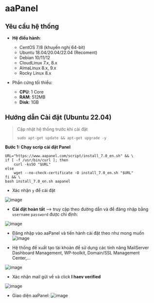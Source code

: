 # aaPanel
 
## Yêu cầu hệ thống

- **Hệ điều hành**:
  * CentOS 7/8 (khuyến nghị 64-bit)
  * Ubuntu 18.04/20.04/22.04 (Recoment)
  * Debian 10/11/12
  * CloudLinux 7.x, 8.x
  * AlmaLinux 8.x, 9.x
  * Rocky Linux 8.x
    
-  Phần cứng tối thiểu:
    - **CPU**: 1 Core
    - **RAM**: 512MB
    - **Disk**: 1GB
  
## Hướng dẫn Cài đặt (Ubuntu 22.04) 
> Cập nhật hệ thống trước khi cài đặt
> ```
> sudo apt-get update && apt-get upgrade -y
> ```

**Bước 1: Chạy scrip cài đặt Panel**
```bash!
URL="https://www.aapanel.com/script/install_7.0_en.sh" && \
if [ -f /usr/bin/curl ]; then
    curl -ksSO "$URL"
else
    wget --no-check-certificate -O install_7.0_en.sh "$URL"
fi && \
bash install_7.0_en.sh aapanel
```
- Xác nhận `y` để cài đặt

![image](https://github.com/user-attachments/assets/20996040-60d6-4657-8ec2-0cb43fbcfffb)

- **Cài đặt hoàn tất** --> truy cập theo đường dẫn và để đăng nhập bằng `username` `password` được chỉ định: 

![image](https://github.com/user-attachments/assets/993f8e3e-c0b0-4dec-83c8-68a417fde907)

- Đăng nhập vào aaPanel và tiến hành cài đặt theo như mong muốn
![image](https://github.com/user-attachments/assets/f54e9a64-2eba-41a5-ad51-ef52e339cf7d)

- Hệ thống đề xuất tạo tài khoản để sử dụng các tính năng MailServer Dashboard Management, WP-toolkit, Domain/SSL Management Center,...

![image](https://github.com/user-attachments/assets/af98506d-eac5-493f-a738-43a81b496f31)

- Xác nhận mail gửi về và click  **I haev verified**

![image](https://github.com/user-attachments/assets/21cdaf45-2539-42f0-a58c-2c4bcf6549bc)

- Giao diện aaPanel:
![image](https://github.com/user-attachments/assets/96d048c0-bafa-4a3e-b042-e3c0edd4e2c2)

